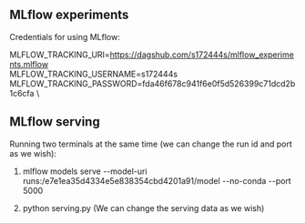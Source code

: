 ## MLflow experiments


Credentials for using MLflow:

MLFLOW_TRACKING_URI=https://dagshub.com/s172444s/mlflow_experiments.mlflow \
MLFLOW_TRACKING_USERNAME=s172444s \
MLFLOW_TRACKING_PASSWORD=fda46f678c941f6e0f5d526399c71dcd2b1c6cfa \


## MLflow serving

Running two terminals at the same time (we can change the run id and port as we wish):
1. mlflow models serve --model-uri runs:/e7e1ea35d4334e5e838354cbd4201a91/model --no-conda --port 5000

2. python serving.py (We can change the serving data as we wish)